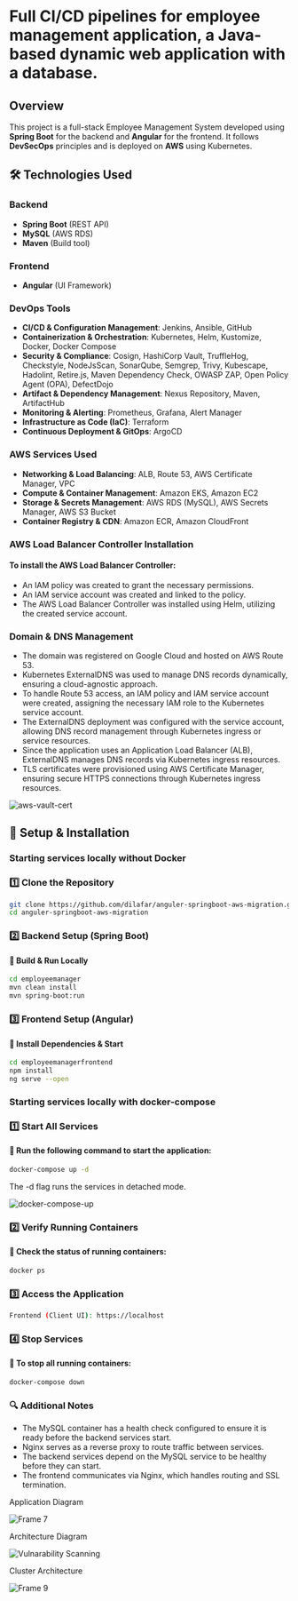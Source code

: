 # Full CI/CD pipelines for employee management application, a Java-based dynamic web application with a database.

## Overview

This project is a full-stack Employee Management System developed using **Spring Boot** for the backend and **Angular** for the frontend. It follows **DevSecOps** principles and is deployed on **AWS** using Kubernetes.

## 🛠 Technologies Used

### Backend

- **Spring Boot** (REST API)
- **MySQL** (AWS RDS)
- **Maven** (Build tool)

### Frontend

- **Angular** (UI Framework)

### DevOps Tools

- **CI/CD & Configuration Management**: Jenkins, Ansible, GitHub
- **Containerization & Orchestration**: Kubernetes, Helm, Kustomize, Docker, Docker Compose
- **Security & Compliance**: Cosign, HashiCorp Vault, TruffleHog, Checkstyle, NodeJsScan, SonarQube, Semgrep, Trivy, Kubescape, Hadolint, Retire.js, Maven Dependency Check, OWASP ZAP, Open Policy Agent (OPA), DefectDojo
- **Artifact & Dependency Management**: Nexus Repository, Maven, ArtifactHub
- **Monitoring & Alerting**: Prometheus, Grafana, Alert Manager
- **Infrastructure as Code (IaC)**: Terraform
- **Continuous Deployment & GitOps**: ArgoCD

### AWS Services Used

- **Networking & Load Balancing**: ALB, Route 53, AWS Certificate Manager, VPC
- **Compute & Container Management**: Amazon EKS, Amazon EC2
- **Storage & Secrets Management**: AWS RDS (MySQL), AWS Secrets Manager, AWS S3 Bucket
- **Container Registry & CDN**: Amazon ECR, Amazon CloudFront

### AWS Load Balancer Controller Installation
#### To install the AWS Load Balancer Controller:

- An IAM policy was created to grant the necessary permissions.
- An IAM service account was created and linked to the policy.
- The AWS Load Balancer Controller was installed using Helm, utilizing the created service account.

### Domain & DNS Management

- The domain was registered on Google Cloud and hosted on AWS Route 53.
- Kubernetes ExternalDNS was used to manage DNS records dynamically, ensuring a cloud-agnostic approach.
- To handle Route 53 access, an IAM policy and IAM service account were created, assigning the necessary IAM role to the Kubernetes service account.
- The ExternalDNS deployment was configured with the service account, allowing DNS record management through Kubernetes ingress or service resources.
- Since the application uses an Application Load Balancer (ALB), ExternalDNS manages DNS records via Kubernetes ingress resources.
- TLS certificates were provisioned using AWS Certificate Manager, ensuring secure HTTPS connections through Kubernetes ingress resources.

![aws-vault-cert](https://github.com/user-attachments/assets/873afc02-8386-4b46-a5fa-b4a5117a5df7)

## 🚀 Setup & Installation
### Starting services locally without Docker

### 1️⃣ Clone the Repository

```sh
git clone https://github.com/dilafar/anguler-springboot-aws-migration.git
cd anguler-springboot-aws-migration
```

### 2️⃣ Backend Setup (Spring Boot)

#### 🔹 Build & Run Locally

```sh
cd employeemanager
mvn clean install
mvn spring-boot:run
```

### 3️⃣ Frontend Setup (Angular)

#### 🔹 Install Dependencies & Start

```sh
cd employeemanagerfrontend
npm install
ng serve --open
```

### Starting services locally with docker-compose

### 1️⃣ Start All Services

#### 🔹 Run the following command to start the application:

```sh
docker-compose up -d
```
The -d flag runs the services in detached mode.

![docker-compose-up](https://github.com/user-attachments/assets/13172c0b-ef56-48f6-a3d4-568025f24736)

### 2️⃣ Verify Running Containers

#### 🔹 Check the status of running containers:

```sh
docker ps
```

### 3️⃣ Access the Application

```sh
Frontend (Client UI): https://localhost
```

### 4️⃣ Stop Services

#### 🔹 To stop all running containers:

```sh
docker-compose down
```

### 🔍 Additional Notes

- The MySQL container has a health check configured to ensure it is ready before the backend services start.
- Nginx serves as a reverse proxy to route traffic between services.
- The backend services depend on the MySQL service to be healthy before they can start.
- The frontend communicates via Nginx, which handles routing and SSL termination.

Application Diagram

![Frame 7](https://github.com/user-attachments/assets/5c3e61fe-fa36-4caf-815e-ebe4064b0a3f)


Architecture Diagram

![Vulnarability Scanning](https://github.com/user-attachments/assets/784e0bac-4881-496d-851f-6e20fecdf7c0)


Cluster Architecture

![Frame 9](https://github.com/user-attachments/assets/26c7870e-d43f-4d2b-a860-ac234163e820)
